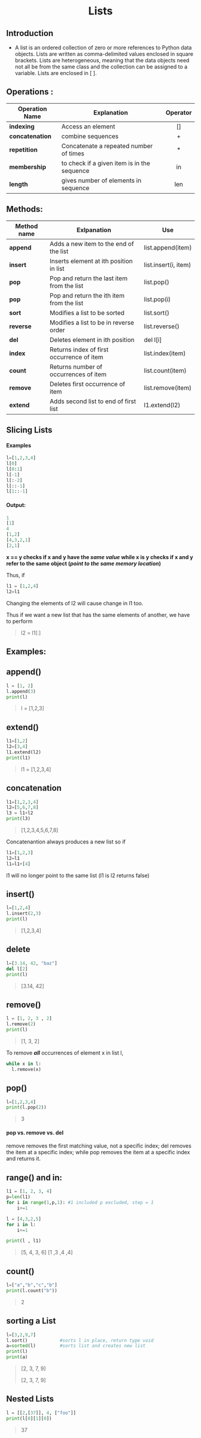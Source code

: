<h1 align="center">Lists</h1>

## Introduction

- A list is an ordered collection of zero or more references to Python data objects. Lists are written as comma-delimited values enclosed in square brackets. Lists are heterogeneous, meaning that the data objects need not all be from the same class and the collection can be assigned to a variable. Lists are enclosed in [ ].

## Operations :

| <center>Operation Name</center> | <center>Explanation</center> | <center>Operator</center> |
|----|:---|:---|
| **indexing** |  Access an element   |<center>[]</center>|
| **concatenation** |combine sequences| <center>+</center>|
| **repetition** | Concatenate a repeated number of times |<center>*</center>  |
| **membership** | to check if a given item is in the sequence | <center>in</center> |
| **length** |gives number of elements in sequence| <center>len</center> |


## Methods:

| <center>Method name</center> | <center>Exlpanation</center> | <center>Use</center> |
|----|:---|:---|
| **append** | Adds a new item to the end of the list | list.append(item) |
| **insert** |Inserts element at ith position in list | list.insert(i, item) |
| **pop** | Pop and return the last item from the list | list.pop() |
| **pop** | Pop and return the ith item from the list| list.pop(i) |
| **sort** | Modifies a list to be sorted | list.sort() |
| **reverse** | Modifies a list to be in reverse order | list.reverse() |
| **del** |Deletes element in ith position | del l[i] |
| **index**|Returns index of first occurrence of item | list.index(item) |
| **count** |Returns number of occurrences of item | list.count(item) |
| **remove** |Deletes first occurrence of item | list.remove(item) |
| **extend** |Adds second list to end of first list | l1.extend(l2) |

## Slicing Lists

#### **Examples**
```python
l=[1,2,3,4]
l[0]
l[0:1]
l[-1]
l[:-2]
l[::-1]
l[1::-1]
```

 #### Output:
 ```Python
1
[1]
4
[1,2]
[4,3,2,1]
[2,1]
 ```
 **x == y checks if x and y have the _same value_ while
x is y checks if x and y refer to the same object (_point to the same memory location_)**

Thus, if
```Python
l1 = [1,2,4]
l2=l1
```
Changing the elements of l2 will cause change in l1 too.

 Thus if we want a new list that has the same elements of another, we have to perform
 
 >l2 = l1[:]
 
## Examples:
## append()
```python
l = [1, 2]
l.append(3)
print(l)
```
> l = [1,2,3]

## extend()
```python
l1=[1,2]
l2=[3,4]
l1.extend(l2)
print(l1)
```
> l1 = [1,2,3,4]

## concatenation
```python
l1=[1,2,3,4]
l2=[5,6,7,8]
l3 = l1+l2
print(l3)
```
> [1,2,3,4,5,6,7,8]

Concatenantion always produces a new list so if
```python
l1=[1,2,3]
l2=l1
l1=l1+[4]
```
l1 will no longer point to the same list (l1 is l2 returns false)

## insert()
```python
l=[1,2,4]
l.insert(2,3)
print(l)
```
>[1,2,3,4]

## delete
```python
l=[3.14, 42, "baz"]
del l[2]
print(l)
```
> [3.14, 42]

## remove()
```python
l = [1, 2, 3 , 2]
l.remove(2)
print(l)
```
> [1, 3, 2]

To remove **_all_** occurrences of element x in list l,

```Python
while x in l:
  l.remove(x)
```

## pop()

```python
l=[1,2,3,4]
print(l.pop(2))
```
> 3

#### pop vs. remove vs. del

remove removes the first matching value, not a specific index; del removes the item at a specific index; while pop removes the item at a specific index and returns it.

## range() and in:
```python
l1 = [1, 2, 3, 4]
p=len(l1)
for i in range(1,p,1): #1 included p excluded, step = 1
    i+=1

l = [4,3,2,5]
for i in l:
    i+=1

print(l , l1)
```
> [5, 4, 3, 6]    [1 ,3 ,4 ,4]
## count()
```python
l=["a","b","c","b"]
print(l.count("b"))
```
> 2

## sorting a List
```python
l=[3,2,9,7]
l.sort()            #sorts l in place, return type void
a=sorted(l)         #sorts list and creates new list
print(l)
print(a)
```
> [2, 3, 7, 9]
>
> [2, 3, 7, 9]



## Nested Lists
```python
l = [[2,[37]], 4, ["foo"]]
print(l[0][1][0])
```
> 37
